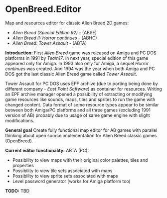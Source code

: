 # OpenBreed.Editor
Map and resources editor for classic Alien Breed 2D games:
 - *Alien Breed (Special Edition 92)* - (ABSE)
 - *Alien Breed II: Horror continues* - (ABHC)
 - *Alien Breed: Tower Assault* - (ABTA)

**Introduction:**
First *Alien Breed* game was released on Amiga and PC DOS platforms in 1991 by *Team17*. In next year, special edition of this game appeared only for Amiga.
In 1993 also only for Amiga, a sequel *Horror continues* was created. And 1994 was the year when both Amiga and PC DOS got the last classic Alien Breed game called *Tower Assault*.

Tower Assault for PC DOS uses EPF archive (due to porting being done by different company - *East Point Software*) as container for resources. Writing an EPF archive manager opened a possibility of extracting or modifying game resources like sounds, maps, tiles and sprites to run the game with changed content.
Data format of some resource types appear to be similar between both Amiga/PC platforms and all three games (excluding 1991 version of AB) probably due to usage of same game engine with slight modifications.

**General goal**
Create fully functional map editor for AB games with parallel thinking about open source implementation for Alien Breed classic games (OpenBreed).

**Current editor functionality:**
ABTA (PC):
 - Possibility to view maps with their original color palettes, tiles and properties
 - Possibility to view tile sets associated with maps
 - Possibility to view sprite sets associated with maps
 - Level password generator (works for Amiga platform too)
  
 **TODO:**
 TBD
  
  
 
